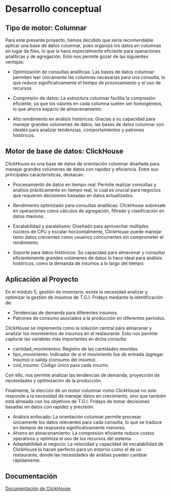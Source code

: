 # Desarrollo conceptual

## Tipo de motor: Columnar

Para este presente proyecto, hemos decidido que sería recomendable aplicar una base de datos columnar, pues organiza los datos en columnas en lugar de filas, lo que la hace especialmente eficiente para operaciones analíticas y de agregación. Esto nos permite gozar de las siguientes ventajas:

- Optimización de consultas analíticas:
Las bases de datos columnar permiten leer únicamente las columnas necesarias para una consulta, lo que reduce significativamente el tiempo de procesamiento y el uso de recursos.

- Compresión de datos:
La estructura columnar facilita la compresión eficiente, ya que los valores en cada columna suelen ser homogéneos, lo que ahorra espacio de almacenamiento.

- Alto rendimiento en análisis históricos:
Gracias a su capacidad para manejar grandes volúmenes de datos, las bases de datos columnar son ideales para analizar tendencias, comportamientos y patrones históricos.

## Motor de base de datos: ClickHouse

ClickHouse es una base de datos de orientación columnar diseñada para manejar grandes volúmenes de datos con rapidez y eficiencia. Entre sus principales características, destacan:

- Procesamiento de datos en tiempo real:
Permite realizar consultas y análisis prácticamente en tiempo real, lo cual es crucial para negocios que requieren decisiones basadas en datos actualizados.

- Rendimiento optimizado para consultas analíticas:
ClickHouse sobresale en operaciones como cálculos de agregación, filtrado y clasificación en datos masivos.

- Escalabilidad y paralelismo:
Diseñado para aprovechar múltiples núcleos de CPU y escalar horizontalmente, ClickHouse puede manejar tanto datos crecientes como usuarios concurrentes sin comprometer el rendimiento.

- Soporte para datos históricos:
Su capacidad para almacenar y consultar eficientemente grandes volúmenes de datos lo hace ideal para análisis históricos, como la demanda de insumos a lo largo del tiempo.





## Aplicación al Proyecto

En el módulo 5, gestión de inventario, existe la necesidad analizar y optimizar la gestión de insumos de T.G.I. Fridays mediante la identificación de:

- Tendencias de demanda para diferentes insumos.
- Patrones de consumo asociados a la producción en diferentes períodos.

ClickHouse se implementa como la solución central para almacenar y analizar los movimientos de insumos en el restaurante. Esto nos permite capturar las variables más importantes en dicha consulta:

- cantidad_movimientos: Registro de las cantidades movidas.
- tipo_movimiento: Indicador de si el movimiento fue de entrada (agregar insumo) o salida (consumo del insumo).
- cod_insumo: Código único para cada insumo.

Con ello, nos permite analizar las tendencias de demanda, proyección de necesidades y optimización de la producción.

Finalmente, la elección de un motor columnar como ClickHouse no solo responde a la necesidad de manejar datos en crecimiento, sino que también está alineada con los objetivos de T.G.I. Fridays de tomar decisiones basadas en datos con rapidez y precisión.

- Análisis enfocado: La orientación columnar permite procesar únicamente los datos relevantes para cada consulta, lo que se traduce en tiempos de respuesta significativamente menores.
- Ahorro en almacenamiento: La compresión eficiente reduce costos operativos y optimiza el uso de los recursos del sistema.
- Adaptabilidad al negocio: La velocidad y capacidad de escalabilidad de ClickHouse lo hacen perfecto para un entorno como el de un restaurante, donde las necesidades de análisis pueden cambiar rápidamente.

## Documentación
[Documentación de ClickHouse](https://clickhouse.com/docs)